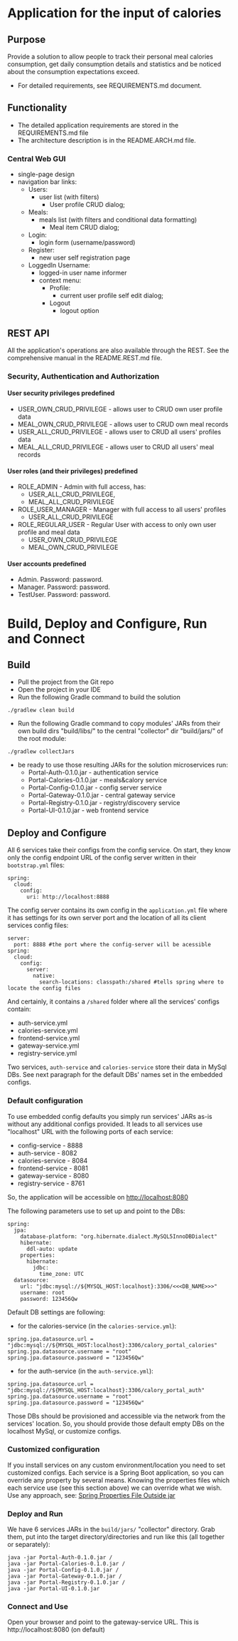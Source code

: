 # Application for the input of calories

## Purpose
Provide a solution to allow people to track their personal meal calories consumption, 
get daily consumption details and statistics and be noticed about the consumption expectations exceed.

- For detailed requirements, see REQUIREMENTS.md document.  

## Functionality
- The detailed application requirements are stored in the REQUIREMENTS.md file
- The architecture description is in the README.ARCH.md file.

### Central Web GUI 
- single-page design
- navigation bar links:
    - Users: 
        - user list (with filters) 
            - User profile CRUD dialog;
    - Meals: 
        - meals list (with filters and conditional data formatting)
            - Meal item CRUD dialog;
    - Login:
        - login form (username/password)
    - Register:
        - new user self registration page
    - LoggedIn Username:
        - logged-in user name informer
        - context menu:
            - Profile:
                - current user profile self edit dialog;
            - Logout
                - logout option
                
## REST API
All the application's operations are also available through the REST. 
See the comprehensive manual in the README.REST.md file. 
                
### Security, Authentication and Authorization         
#### User security privileges predefined
- USER_OWN_CRUD_PRIVILEGE - allows user to CRUD own user profile data
- MEAL_OWN_CRUD_PRIVILEGE - allows user to CRUD own meal records
- USER_ALL_CRUD_PRIVILEGE - allows user to CRUD all users' profiles data
- MEAL_ALL_CRUD_PRIVILEGE - allows user to CRUD all users' meal records

#### User roles (and their privileges) predefined
- ROLE_ADMIN - Admin with full access, has:
    - USER_ALL_CRUD_PRIVILEGE, 
    - MEAL_ALL_CRUD_PRIVILEGE 
- ROLE_USER_MANAGER - Manager with full access to all users' profiles
    - USER_ALL_CRUD_PRIVILEGE
- ROLE_REGULAR_USER - Regular User with access to only own user profile and meal data 
    - USER_OWN_CRUD_PRIVILEGE
    - MEAL_OWN_CRUD_PRIVILEGE
    
#### User accounts predefined
- Admin. Password: password. 
- Manager. Password: password. 
- TestUser. Password: password.      

# Build, Deploy and Configure, Run and Connect
## Build
- Pull the project from the Git repo
- Open the project in your IDE
- Run the following Gradle command to build the solution

```./gradlew clean build```
- Run the following Gradle command to copy modules' JARs from their own build dirs "build/libs/"
to the central "collector" dir "build/jars/" of the root module:

```./gradlew collectJars```
- be ready to use those resulting JARs for the solution microservices run:
    - Portal-Auth-0.1.0.jar - authentication service
    - Portal-Calories-0.1.0.jar - meals&calory service
    - Portal-Config-0.1.0.jar - config server service  
    - Portal-Gateway-0.1.0.jar - central gateway service
    - Portal-Registry-0.1.0.jar - registry/discovery service
    - Portal-UI-0.1.0.jar - web frontend service
    
## Deploy and Configure
All 6 services take their configs from the config service. 
On start, they know only the config endpoint URL of the config server 
written in their ```bootstrap.yml``` files: 

```
spring:
  cloud:
    config:
      uri: http://localhost:8888
```
The config server contains its own config in the ```application.yml``` file where it has settings 
for its own server port and the location of all its client services config files:
```
server:
  port: 8888 #the port where the config-server will be acessible
spring:
  cloud:
    config:
      server:
        native:
          search-locations: classpath:/shared #tells spring where to locate the config files
```  
And certainly, it contains a ```/shared``` folder where all the services' configs contain:
- auth-service.yml
- calories-service.yml
- frontend-service.yml
- gateway-service.yml
- registry-service.yml 

Two services, ```auth-service``` and ```calories-service``` store their data in MySql DBs.
See next paragraph for the default DBs' names set in the embedded configs.

### Default configuration
To use embedded config defaults you simply run services' JARs as-is 
without any additional configs provided. It leads to all services use "localhost" URL
with the following ports of each service:
- config-service - 8888
- auth-service - 8082
- calories-service - 8084
- frontend-service - 8081
- gateway-service - 8080
- registry-service  - 8761

So, the application will be accessible on [http://localhost:8080](http://localhost:8080)

The following parameters use to set up and point to the DBs:
```
spring:
  jpa:
    database-platform: "org.hibernate.dialect.MySQL5InnoDBDialect"
    hibernate:
      ddl-auto: update
    properties:
      hibernate:
        jdbc:
          time_zone: UTC
  datasource:
    url: "jdbc:mysql://${MYSQL_HOST:localhost}:3306/<<<DB_NAME>>>"
    username: root
    password: 123456Qw
```
Default DB settings are following: 
- for the calories-service (in the ```calories-service.yml```):
```
spring.jpa.datasource.url = "jdbc:mysql://${MYSQL_HOST:localhost}:3306/calory_portal_calories" 
spring.jpa.datasource.username = "root" 
spring.jpa.datasource.password = "123456Qw"
``` 
- for the auth-service (in the ```auth-service.yml```):
```
spring.jpa.datasource.url = "jdbc:mysql://${MYSQL_HOST:localhost}:3306/calory_portal_auth" 
spring.jpa.datasource.username = "root" 
spring.jpa.datasource.password = "123456Qw"
``` 
Those DBs should be provisioned and accessible via the network from the services' location.
So, you should provide those default empty DBs on the localhost MySql, or customize configs.  

### Customized configuration
If you install services on any custom environment/location you need to set customized configs.
Each service is a Spring Boot application, so you can override any property by several means. 
Knowing the properties files which each service use (see this section above) we can override what we wish. 
Use any approach, see: [Spring Properties File Outside jar](https://www.baeldung.com/spring-properties-file-outside-jar)

### Deploy and Run
We have 6 services JARs in the ```build/jars/``` "collector" directory.
Grab them, put into the target directory/directories and run like this (all together or separately):
```shell script
java -jar Portal-Auth-0.1.0.jar /
java -jar Portal-Calories-0.1.0.jar /
java -jar Portal-Config-0.1.0.jar /  
java -jar Portal-Gateway-0.1.0.jar /
java -jar Portal-Registry-0.1.0.jar /
java -jar Portal-UI-0.1.0.jar
```
### Connect and Use
Open your browser and point to the gateway-service URL. 
This is http://localhost:8080 (on default)
  
 
